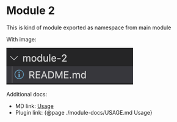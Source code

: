 # Module 2

This is kind of module exported as namespace from main module

With image:

![module2](./module2.png)

Additional docs:
- MD link: [Usage](./module-docs/USAGE.md)
- Plugin link: {@page ./module-docs/USAGE.md Usage}